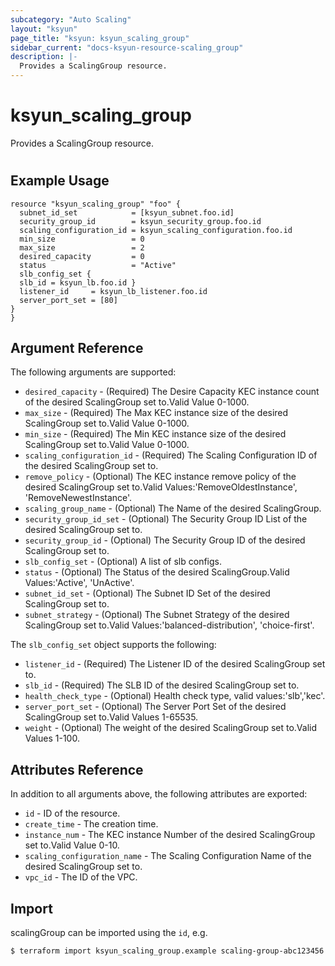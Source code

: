 ```yaml
---
subcategory: "Auto Scaling"
layout: "ksyun"
page_title: "ksyun: ksyun_scaling_group"
sidebar_current: "docs-ksyun-resource-scaling_group"
description: |-
  Provides a ScalingGroup resource.
---
```


# ksyun_scaling_group

Provides a ScalingGroup resource.

#

## Example Usage

```hcl
resource "ksyun_scaling_group" "foo" {
  subnet_id_set            = [ksyun_subnet.foo.id]
  security_group_id        = ksyun_security_group.foo.id
  scaling_configuration_id = ksyun_scaling_configuration.foo.id
  min_size                 = 0
  max_size                 = 2
  desired_capacity         = 0
  status                   = "Active"
  slb_config_set {
  slb_id = ksyun_lb.foo.id }
  listener_id     = ksyun_lb_listener.foo.id
  server_port_set = [80]
}
}
```

## Argument Reference

The following arguments are supported:

* `desired_capacity` - (Required) The Desire Capacity KEC instance count of the desired ScalingGroup set to.Valid Value 0-1000.
* `max_size` - (Required) The Max KEC instance size of the desired ScalingGroup set to.Valid Value 0-1000.
* `min_size` - (Required) The Min KEC instance size of the desired ScalingGroup set to.Valid Value 0-1000.
* `scaling_configuration_id` - (Required) The Scaling Configuration ID of the desired ScalingGroup set to.
* `remove_policy` - (Optional) The KEC instance remove policy of the desired ScalingGroup set to.Valid Values:'RemoveOldestInstance', 'RemoveNewestInstance'.
* `scaling_group_name` - (Optional) The Name of the desired ScalingGroup.
* `security_group_id_set` - (Optional) The Security Group ID List of the desired ScalingGroup set to.
* `security_group_id` - (Optional) The Security Group ID of the desired ScalingGroup set to.
* `slb_config_set` - (Optional) A list of slb configs.
* `status` - (Optional) The Status of the desired ScalingGroup.Valid Values:'Active', 'UnActive'.
* `subnet_id_set` - (Optional) The Subnet ID Set of the desired ScalingGroup set to.
* `subnet_strategy` - (Optional) The Subnet Strategy of the desired ScalingGroup set to.Valid Values:'balanced-distribution', 'choice-first'.

The `slb_config_set` object supports the following:

* `listener_id` - (Required) The Listener ID of the desired ScalingGroup set to.
* `slb_id` - (Required) The SLB ID of the desired ScalingGroup set to.
* `health_check_type` - (Optional) Health check type, valid values:'slb','kec'.
* `server_port_set` - (Optional) The Server Port Set of the desired ScalingGroup set to.Valid Values 1-65535.
* `weight` - (Optional) The weight of the desired ScalingGroup set to.Valid Values 1-100.

## Attributes Reference

In addition to all arguments above, the following attributes are exported:

* `id` - ID of the resource.
* `create_time` - The creation time.
* `instance_num` - The KEC instance Number of the desired ScalingGroup set to.Valid Value 0-10.
* `scaling_configuration_name` - The Scaling Configuration Name of the desired ScalingGroup set to.
* `vpc_id` - The ID of the VPC.


## Import

scalingGroup can be imported using the `id`, e.g.

```
$ terraform import ksyun_scaling_group.example scaling-group-abc123456
```

